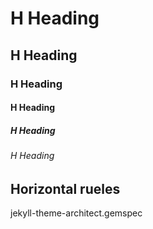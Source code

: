 # H Heading
## H Heading 
### H Heading
#### H Heading
##### H Heading
###### H Heading


## Horizontal rueles

jekyll-theme-architect.gemspec
